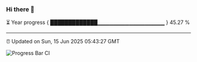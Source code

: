 ### Hi there 👋

⏳ Year progress { █████████████▁▁▁▁▁▁▁▁▁▁▁▁▁▁▁▁▁ } 45.27 %

---

⏰ Updated on Sun, 15 Jun 2025 05:43:27 GMT

![Progress Bar CI](https://github.com/IshwaranRudhara/GIT-ACTION/workflows/Progress%20Bar%20CI/badge.svg)
